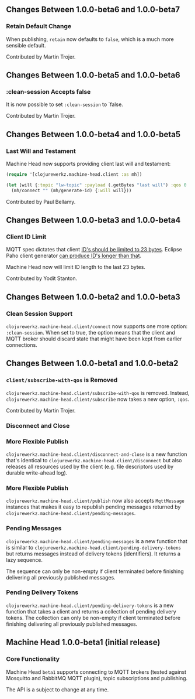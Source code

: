 ## Changes Between 1.0.0-beta6 and 1.0.0-beta7

### Retain Default Change

When publishing, `retain` now defaults to `false`,
which is a much more sensible default.

Contributed by Martin Trojer.


## Changes Between 1.0.0-beta5 and 1.0.0-beta6

### :clean-session Accepts false

It is now possible to set `:clean-session` to `false.

Contributed by Martin Trojer.


## Changes Between 1.0.0-beta4 and 1.0.0-beta5

### Last Will and Testament

Machine Head now supports providing client last will and testament:

``` clojure
(require '[clojurewerkz.machine-head.client :as mh])

(let [will {:topic "lw-topic" :payload (.getBytes "last will") :qos 0 :retain false}]
  (mh/connect "" (mh/generate-id) {:will will}))
```

Contributed by Paul Bellamy.



## Changes Between 1.0.0-beta3 and 1.0.0-beta4

### Client ID Limit

MQTT spec dictates that client [ID's should be limited to
23 bytes](http://publib.boulder.ibm.com/infocenter/wmqv7/v7r0/index.jsp?topic=%2Fcom.ibm.mq.amqtat.doc%2Ftt60310_.htm). Eclipse Paho client generator [can produce ID's
longer than that](https://bugs.eclipse.org/bugs/show_bug.cgi?id=404378).

Machine Head now will limit ID length to the last 23 bytes.

Contributed by Yodit Stanton.


## Changes Between 1.0.0-beta2 and 1.0.0-beta3

### Clean Session Support

`clojurewerkz.machine-head.client/connect` now supports one more
option: `:clean-session`. When set to true, the option means that
the client and MQTT broker should discard state that might have
been kept from earlier connections.


## Changes Between 1.0.0-beta1 and 1.0.0-beta2

### `client/subscribe-with-qos` is Removed

`clojurewerkz.machine-head.client/subscribe-with-qos` is removed. Instead,
`clojurewerkz.machine-head.client/subscribe` now takes a new option, `:qos`.

Contributed by Martin Trojer.


### Disconnect and Close

### More Flexible Publish

`clojurewerkz.machine-head.client/disconnect-and-close` is a new function that's
identical to `clojurewerkz.machine-head.client/disconnect` but also releases
all resources used by the client (e.g. file descriptors used by durable write-ahead
log).

### More Flexible Publish

`clojurewerkz.machine-head.client/publish` now also accepts `MqttMessage` instances
that makes it easy to republish pending messages returned by `clojurewerkz.machine-head.client/pending-messages`.


### Pending Messages

`clojurewerkz.machine-head.client/pending-messages` is
a new function that is similar to `clojurewerkz.machine-head.client/pending-delivery-tokens`
but returns messages instead of delivery tokens (identifiers). It returns
a lazy sequence.

The sequence can only be non-empty if client terminated before
finishing delivering all previously published messages.

### Pending Delivery Tokens

`clojurewerkz.machine-head.client/pending-delivery-tokens` is
a new function that takes a client and returns a collection of
pending delivery tokens. The collection can only be non-empty
if client terminated before finishing delivering all previously
published messages.



## Machine Head 1.0.0-beta1 (initial release)

### Core Functionality

Machine Head `beta1` supports connecting to MQTT brokers
(tested against Mosquitto and RabbitMQ MQTT plugin),
topic subscriptions and publishing.

The API is a subject to change at any time.
